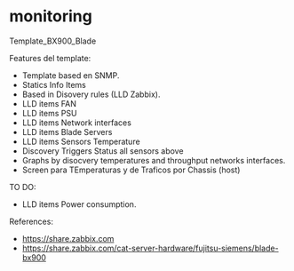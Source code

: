 # monitoring

Template_BX900_Blade

Features del template:
* Template based en SNMP.
* Statics Info Items
* Based in Disovery rules (LLD Zabbix).
* LLD items FAN
* LLD items PSU
* LLD items Network interfaces
* LLD items Blade Servers
* LLD items Sensors Temperature
* Discovery Triggers Status all sensors above
* Graphs by disocvery temperatures and throughput networks interfaces.
* Screen para TEmperaturas y de Traficos por Chassis (host)

TO DO:
* LLD items Power consumption.

References:
* https://share.zabbix.com
* https://share.zabbix.com/cat-server-hardware/fujitsu-siemens/blade-bx900
